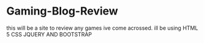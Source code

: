 # Gaming-Blog-Review

this will be a site to review any games ive come acrossed. ill be using HTML 5 CSS JQUERY AND BOOTSTRAP
